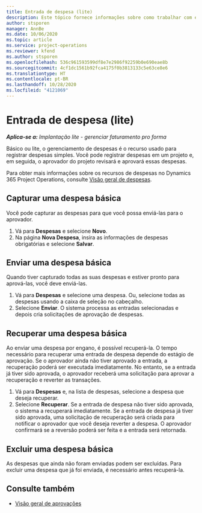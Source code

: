 ```yaml
---
title: Entrada de despesa (lite)
description: Este tópico fornece informações sobre como trabalhar com entrada de despesa em uma implantação lite.
author: stsporen
manager: AnnBe
ms.date: 10/06/2020
ms.topic: article
ms.service: project-operations
ms.reviewer: kfend
ms.author: stsporen
ms.openlocfilehash: 536c961593599df8e7e2986f92259b0e690eae8b
ms.sourcegitcommit: 4cf1dc1561b92fca4175f0b3813133c5e63ce8e6
ms.translationtype: HT
ms.contentlocale: pt-BR
ms.lasthandoff: 10/28/2020
ms.locfileid: "4121069"
---
```

# <a name="expense-entry-lite"></a>Entrada de despesa (lite)

_**Aplica-se a:** Implantação lite - gerenciar faturamento pro forma_

Básico ou lite, o gerenciamento de despesas é o recurso usado para registrar despesas simples. Você pode registrar despesas em um projeto e, em seguida, o aprovador do projeto revisará e aprovará essas despesas.

Para obter mais informações sobre os recursos de despesas no Dynamics 365 Project Operations, consulte [Visão geral de despesas](expense-overview.md).

## <a name="capture-a-basic-expense"></a>Capturar uma despesa básica

Você pode capturar as despesas para que você possa enviá-las para o aprovador.

1. Vá para **Despesas** e selecione **Novo**.
2. Na página **Nova Despesa**, insira as informações de despesas obrigatórias e selecione **Salvar**.

## <a name="submit-a-basic-expense"></a>Enviar uma despesa básica

Quando tiver capturado todas as suas despesas e estiver pronto para aprová-las, você deve enviá-las.

1. Vá para **Despesas** e selecione uma despesa. Ou, selecione todas as despesas usando a caixa de seleção no cabeçalho.
2. Selecione **Enviar**. O sistema processa as entradas selecionadas e depois cria solicitações de aprovação de despesas.

## <a name="recall-a-basic-expense"></a>Recuperar uma despesa básica

Ao enviar uma despesa por engano, é possível recuperá-la. O tempo necessário para recuperar uma entrada de despesa depende do estágio de aprovação.  Se o aprovador ainda não tiver aprovado a entrada, a recuperação poderá ser executada imediatamente. No entanto, se a entrada já tiver sido aprovada, o aprovador receberá uma solicitação para aprovar a recuperação e reverter as transações.

1. Vá para **Despesas** e, na lista de despesas, selecione a despesa que deseja recuperar.
2. Selecione **Recuperar**. Se a entrada de despesa não tiver sido aprovada, o sistema a recuperará imediatamente. Se a entrada de despesa já tiver sido aprovada, uma solicitação de recuperação será criada para notificar o aprovador que você deseja reverter a despesa. O aprovador confirmará se a reversão poderá ser feita e a entrada será retornada.

## <a name="delete-a-basic-expense"></a>Excluir uma despesa básica

As despesas que ainda não foram enviadas podem ser excluídas. Para excluir uma despesa que já foi enviada, é necessário antes recuperá-la.

## <a name="see-also"></a>Consulte também

- [Visão geral de aprovações](../approvals/approvals-overview.md)
